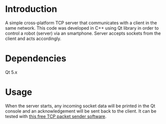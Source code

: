 # Introduction
A simple cross-platform TCP server that communicates with a client in the same network.
This code was developed in C++ using Qt library in order to control a robot (server) via an smartphone. Server accepts sockets from the client and acts accordingly.

# Dependencies
Qt 5.x

# Usage
When the server starts, any incoming socket data will be printed in the Qt console and an acknowledgement will be sent back to the client.
It can be tested with [this free TCP packet sender software](https://http://www.packetsender.com).
  
